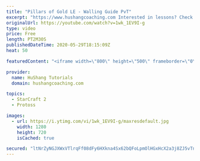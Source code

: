 ```yaml
---
title: "Pillars of Gold LE - Walling Guide PvT"
excerpt: "https://www.hushangcoaching.com Interested in lessons? Check out the website for more information ------------------------------------------------------------------------------------------------------- Want to support HuShang Tutorials directly? Patreon is a website where you can contribute a monthly"
originalUrl: https://youtube.com/watch?v=1wk_1EV9I-g
type: video
price: Free
length: PT2M30S
publishedDateTime: 2020-05-29T18:15:09Z
heat: 50

featuredContent: "<iframe width=\"800\" height=\"500\" frameborder=\"0\" src=\"https://www.youtube.com/embed/1wk_1EV9I-g\" allow=\"accelerometer; autoplay; encrypted-media; gyroscope; picture-in-picture\" allowfullscreen></iframe>"

provider:
  name: HuShang Tutorials
  domain: hushangcoaching.com

topics:
  - StarCraft 2
  - Protoss

images:
  - url: https://i.ytimg.com/vi/1wk_1EV9I-g/maxresdefault.jpg
    width: 1280
    height: 720
    isCached: true

secured: "ltNrZyNGJXWxVTlrqFf08dFy6HXkna4Sx62bQFoLpmOlHGxHcX2a3j8ZJ5vTntTffFOe5hiWm1E1+hOw8Vtf08jXozeFJew+yRJG1RodD30uJoDkrnDQPjbSwxRGO3kliI34Mi+8sFCDD2hpq+5jHKd1P2vEeT5Xojkdu27ZWNe6sDOsZ00TDWLKN4DsY7Cc4FNrvAsrXYr+38ImH962HPu55YGmtrEWb4qojcBVhyMAL7RbuaEs+KSsoz3IyKEq4cSxy06yufJDFE7vE/09hvI20fKlg2dGuwbX7PxcXZXiDTatKD/b4RpDfNMAONKs8+gpYi/K//oV4+RZNtR7dAa/gb6/eygZOaUEWAAqrYyGDzN2t2hpJa6rLFMajjDrl6yqoZr6hSQwc8+J2Hyv9lIYYTBzA6qqngboBQ4mjLs=;BO9qkmHib8GsUtskqqPsIA=="
---
```


